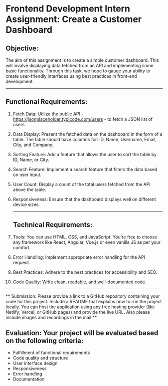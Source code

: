 # Frontend Development Intern Assignment: Create a Customer Dashboard

## Objective:

The aim of this assignment is to create a simple customer dashboard. This will involve displaying data
fetched from an API and implementing some basic functionality. Through this task, we hope to gauge
your ability to create user-friendly interfaces using best practices in front-end development.

---

## Functional Requirements:

1. Fetch Data: Utilize the public API - https://jsonplaceholder.typicode.com/users - to fetch a JSON
   list of users.
2. Data Display: Present the fetched data on the dashboard in the form of a table. The table should
   have columns for: ID, Name, Username, Email, City, and Company.
3. Sorting Feature: Add a feature that allows the user to sort the table by ID, Name, or City.
4. Search Feature: Implement a search feature that filters the data based on user input.
5. User Count: Display a count of the total users fetched from the API above the table.
6. Responsiveness: Ensure that the dashboard displays well on different device sizes.

   ***

   ## Technical Requirements:

7. Tools: You can use HTML, CSS, and JavaScript. You're free to choose any framework like React,
   Angular, Vue.js or even vanilla JS as per your comfort.
8. Error Handling: Implement appropriate error handling for the API request.
9. Best Practices: Adhere to the best practices for accessibility and SEO.
10. Code Quality: Write clean, readable, and well-documented code.

---

** 
Submission: Please provide a link to a GitHub repository containing your code for this project. Include a
 README that explains how to run the project locally. You can host the application using any free hosting
 provider (like Netlify, Vercel, or GitHub pages) and provide the live URL. Also please include images and
 recordings in the mail
**
    
## Evaluation: Your project will be evaluated based on the following criteria:

- Fulfillment of functional requirements
- Code quality and structure
- User interface design
- Responsiveness
- Error handling
- Documentation
